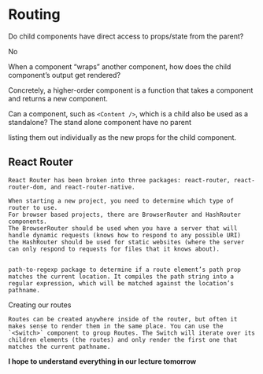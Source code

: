 # Routing 

Do child components have direct access to props/state from the parent? 

No 

When a component “wraps” another component, how does the child component’s output get rendered?

Concretely, a higher-order component is a function that takes a component and returns a new component.


Can a component, such as `<Content />`, which is a child also be used as a standalone?
The stand alone component have no parent

listing them out individually as the new props for the child component. 

## React Router  

    React Router has been broken into three packages: react-router, react-router-dom, and react-router-native.

    When starting a new project, you need to determine which type of router to use. 
    For browser based projects, there are BrowserRouter and HashRouter components.
    The BrowserRouter should be used when you have a server that will handle dynamic requests (knows how to respond to any possible URI)
    the HashRouter should be used for static websites (where the server can only respond to requests for files that it knows about).


    path-to-regexp package to determine if a route element’s path prop matches the current location. It compiles the path string into a regular expression, which will be matched against the location’s pathname.

Creating our routes

    Routes can be created anywhere inside of the router, but often it makes sense to render them in the same place. You can use the `<Switch>` component to group Routes. The Switch will iterate over its children elements (the routes) and only render the first one that matches the current pathname.


**I hope to understand everything in our lecture tomorrow**